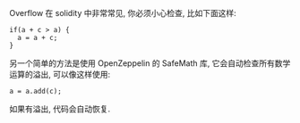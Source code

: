 Overflow 在 solidity 中非常常见, 你必须小心检查, 比如下面这样:
```
if(a + c > a) {
  a = a + c;
}
```

另一个简单的方法是使用 OpenZeppelin 的 SafeMath 库, 它会自动检查所有数学运算的溢出, 可以像这样使用:
```
a = a.add(c);
``` 
如果有溢出, 代码会自动恢复.
